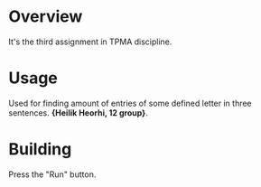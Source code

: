 # Overview

It's the third assignment in TPMA discipline.

# Usage

Used for finding amount of entries of some defined letter in three sentences.
**{Heilik Heorhi, 12 group}**.

# Building

Press the "Run" button.